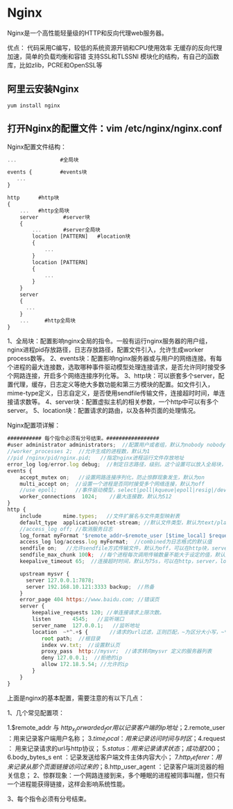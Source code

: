 # Nginx

Nginx是一个高性能轻量级的HTTP和反向代理web服务器。

优点：
    代码采用C编写，较低的系统资源开销和CPU使用效率
    无缓存的反向代理加速，简单的负载均衡和容错
    支持SSL和TLSSNI
    模块化的结构，有自己的函数库，比如zlib，PCRE和OpenSSL等


## 阿里云安装Nginx

`yum install nginx`

## 打开Nginx的配置文件：vim /etc/nginx/nginx.conf

Nginx配置文件结构：

```js
...              #全局块

events {         #events块
   ...
}

http      #http块
{
    ...   #http全局块
    server        #server块
    { 
        ...       #server全局块
        location [PATTERN]   #location块
        {
            ...
        }
        location [PATTERN] 
        {
            ...
        }
    }
    server
    {
      ...
    }
    ...     #http全局块
}
```

1、全局块：配置影响nginx全局的指令。一般有运行nginx服务器的用户组，nginx进程pid存放路径，日志存放路径，配置文件引入，允许生成worker process数等。
2、events块：配置影响nginx服务器或与用户的网络连接。有每个进程的最大连接数，选取哪种事件驱动模型处理连接请求，是否允许同时接受多个网路连接，开启多个网络连接序列化等。
3、http块：可以嵌套多个server，配置代理，缓存，日志定义等绝大多数功能和第三方模块的配置。如文件引入，mime-type定义，日志自定义，是否使用sendfile传输文件，连接超时时间，单连接请求数等。
4、server块：配置虚拟主机的相关参数，一个http中可以有多个server。
5、location块：配置请求的路由，以及各种页面的处理情况。

Nginx配置项详解：

```js
########### 每个指令必须有分号结束。#################
#user administrator administrators;  //配置用户或者组，默认为nobody nobody。
//worker_processes 2;  //允许生成的进程数，默认为1
//pid /nginx/pid/nginx.pid;   //指定nginx进程运行文件存放地址
error_log log/error.log debug;  //制定日志路径，级别。这个设置可以放入全局块，http块，server块，级别以此为：debug|info|notice|warn|error|crit|alert|emerg
events {
    accept_mutex on;   //设置网路连接序列化，防止惊群现象发生，默认为on
    multi_accept on;  //设置一个进程是否同时接受多个网络连接，默认为off
    //use epoll;      //事件驱动模型，select|poll|kqueue|epoll|resig|/dev/poll|eventport
    worker_connections  1024;    //最大连接数，默认为512
}
http {
    include       mime.types;   //文件扩展名与文件类型映射表
    default_type  application/octet-stream; //默认文件类型，默认为text/plain
    //access_log off; //取消服务日志    
    log_format myFormat '$remote_addr–$remote_user [$time_local] $request $status $body_bytes_sent $http_referer $http_user_agent $http_x_forwarded_for'; //自定义格式
    access_log log/access.log myFormat;  //combined为日志格式的默认值
    sendfile on;   //允许sendfile方式传输文件，默认为off，可以在http块，server块，location块。
    sendfile_max_chunk 100k;  //每个进程每次调用传输数量不能大于设定的值，默认为0，即不设上限。
    keepalive_timeout 65;  //连接超时时间，默认为75s，可以在http，server，location块。

    upstream mysvr {   
      server 127.0.0.1:7878;
      server 192.168.10.121:3333 backup;  //热备
    }
    error_page 404 https://www.baidu.com; //错误页
    server {
        keepalive_requests 120; //单连接请求上限次数。
        listen       4545;   //监听端口
        server_name  127.0.0.1;   //监听地址       
        location  ~*^.+$ {       //请求的url过滤，正则匹配，~为区分大小写，~*为不区分大小写。
           root path;  //根目录
           index vv.txt;  //设置默认页
           proxy_pass  http://mysvr;  //请求转向mysvr 定义的服务器列表
           deny 127.0.0.1;  //拒绝的ip
           allow 172.18.5.54; //允许的ip           
        } 
    }
}
```

上面是nginx的基本配置，需要注意的有以下几点：

1、几个常见配置项：

1.$remote_addr 与 $http_x_forwarded_for 用以记录客户端的ip地址；
2.$remote_user ：用来记录客户端用户名称；
3.$time_local ： 用来记录访问时间与时区；
4.$request ： 用来记录请求的url与http协议；
5.$status ： 用来记录请求状态；成功是200；
6.$body_bytes_s ent ：记录发送给客户端文件主体内容大小；
7.$http_referer ：用来记录从那个页面链接访问过来的；
8.$http_user_agent ：记录客户端浏览器的相关信息；
2、惊群现象：一个网路连接到来，多个睡眠的进程被同事叫醒，但只有一个进程能获得链接，这样会影响系统性能。

3、每个指令必须有分号结束。